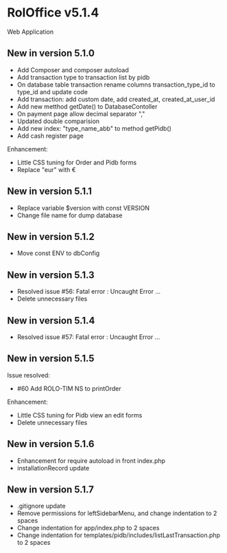 # RolOffice v5.1.4

Web Application 

## New in version 5.1.0
- Add Composer and composer autoload
- Add transaction type to transaction list by pidb
- On database table transaction rename columns transaction_type_id to type_id and update code
- Add transaction: add custom date, add created_at, created_at_user_id
- Add new metthod getDate() to DatabaseContoller
- On payment page allow decimal separator ","
- Updated double comparision
- Add new index: "type_name_abb" to method getPidb()
- Add cash register page

Enhancement:
- Little CSS tuning for Order and Pidb forms
- Replace "eur" with € 

## New in version 5.1.1
- Replace variable $version with const VERSION
- Change file name for dump database

## New in version 5.1.2
- Move const ENV to dbConfig

## New in version 5.1.3
- Resolved issue #56: Fatal error : Uncaught Error ...
- Delete unnecessary files

## New in version 5.1.4
- Resolved issue #57: Fatal error : Uncaught Error ...

## New in version 5.1.5

Issue resolved:
- #60 Add ROLO-TIM NS to printOrder

Enhancement:
- Little CSS tuning for Pidb view an edit forms
- Delete unnecessary files

## New in version 5.1.6

- Enhancement for require autoload in front index.php
- installationRecord update

## New in version 5.1.7

- .gitignore update
- Remove permissions for leftSidebarMenu, and change indentation to 2 spaces
- Change indentation for app/index.php to 2 spaces
- Change indentation for templates/pidb/includes/listLastTransaction.php to 2 spaces
